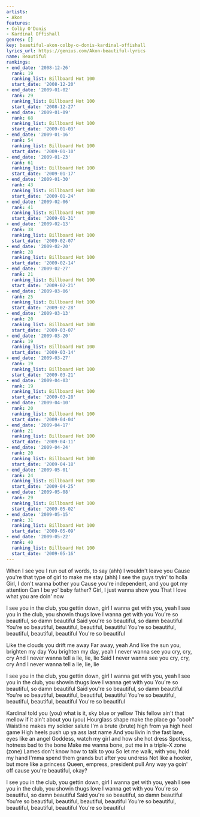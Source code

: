 ```yaml
---
artists:
- Akon
features:
- Colby O'Donis
- Kardinal Offishall
genres: []
key: beautiful-akon-colby-o-donis-kardinal-offishall
lyrics_url: https://genius.com/Akon-beautiful-lyrics
name: Beautiful
rankings:
- end_date: '2008-12-26'
  rank: 19
  ranking_list: Billboard Hot 100
  start_date: '2008-12-20'
- end_date: '2009-01-02'
  rank: 29
  ranking_list: Billboard Hot 100
  start_date: '2008-12-27'
- end_date: '2009-01-09'
  rank: 68
  ranking_list: Billboard Hot 100
  start_date: '2009-01-03'
- end_date: '2009-01-16'
  rank: 54
  ranking_list: Billboard Hot 100
  start_date: '2009-01-10'
- end_date: '2009-01-23'
  rank: 61
  ranking_list: Billboard Hot 100
  start_date: '2009-01-17'
- end_date: '2009-01-30'
  rank: 43
  ranking_list: Billboard Hot 100
  start_date: '2009-01-24'
- end_date: '2009-02-06'
  rank: 41
  ranking_list: Billboard Hot 100
  start_date: '2009-01-31'
- end_date: '2009-02-13'
  rank: 38
  ranking_list: Billboard Hot 100
  start_date: '2009-02-07'
- end_date: '2009-02-20'
  rank: 28
  ranking_list: Billboard Hot 100
  start_date: '2009-02-14'
- end_date: '2009-02-27'
  rank: 21
  ranking_list: Billboard Hot 100
  start_date: '2009-02-21'
- end_date: '2009-03-06'
  rank: 25
  ranking_list: Billboard Hot 100
  start_date: '2009-02-28'
- end_date: '2009-03-13'
  rank: 20
  ranking_list: Billboard Hot 100
  start_date: '2009-03-07'
- end_date: '2009-03-20'
  rank: 19
  ranking_list: Billboard Hot 100
  start_date: '2009-03-14'
- end_date: '2009-03-27'
  rank: 19
  ranking_list: Billboard Hot 100
  start_date: '2009-03-21'
- end_date: '2009-04-03'
  rank: 19
  ranking_list: Billboard Hot 100
  start_date: '2009-03-28'
- end_date: '2009-04-10'
  rank: 20
  ranking_list: Billboard Hot 100
  start_date: '2009-04-04'
- end_date: '2009-04-17'
  rank: 21
  ranking_list: Billboard Hot 100
  start_date: '2009-04-11'
- end_date: '2009-04-24'
  rank: 20
  ranking_list: Billboard Hot 100
  start_date: '2009-04-18'
- end_date: '2009-05-01'
  rank: 24
  ranking_list: Billboard Hot 100
  start_date: '2009-04-25'
- end_date: '2009-05-08'
  rank: 29
  ranking_list: Billboard Hot 100
  start_date: '2009-05-02'
- end_date: '2009-05-15'
  rank: 31
  ranking_list: Billboard Hot 100
  start_date: '2009-05-09'
- end_date: '2009-05-22'
  rank: 40
  ranking_list: Billboard Hot 100
  start_date: '2009-05-16'
---
```

When I see you
I run out of words, to say (ahh)
I wouldn't leave you
Cause you're that type of girl to make me stay (ahh)
I see the guys tryin' to holla
Girl, I don't wanna bother you
Cause you're independent, and you got my attention
Can I be yo' baby father?
Girl, I just wanna show you
That I love what you are doin' now


I see you in the club, you gettin down, girl
I wanna get with you, yeah
I see you in the club, you showin thugs love
I wanna get with you
You're so beautiful, so damn beautiful
Said you're so beautiful, so damn beautiful
You're so beautiful, beautiful, beautiful, beautiful
You're so beautiful, beautiful, beautiful, beautiful
You're so beautiful


Like the clouds you drift me away
Far away, yeah
And like the sun you, brighten my day
You brighten my day, yeah
I never wanna see you cry, cry, cry
And I never wanna tell a lie, lie, lie
Said I never wanna see you cry, cry, cry
And I never wanna tell a lie, lie, lie


I see you in the club, you gettin down, girl
I wanna get with you, yeah
I see you in the club, you showin thugs love
I wanna get with you
You're so beautiful, so damn beautiful
Said you're so beautiful, so damn beautiful
You're so beautiful, beautiful, beautiful, beautiful
You're so beautiful, beautiful, beautiful, beautiful
You're so beautiful


Kardinal told you (you) what is it, sky blue or yellow
This fellow ain't that mellow if it ain't about you (you)
Hourglass shape make the place go "oooh"
Waistline makes my soldier salute
I'm a brute (brute) high from ya high heel game
High heels push up ya ass last name
And you livin in the fast lane, eyes like an angel
Goddess, watch my girl and how she hot dress
Spotless, hotness bad to the bone
Make me wanna bone, put me in a triple-X zone (zone)
Lames don't know how to talk to you
So let me walk, with you, hold my hand
I'mma spend them grands but after you undress
Not like a hooker, but more like a princess
Queen, empress, president pull
Any way ya goin' off cause you're beautiful, okay?


I see you in the club, you gettin down, girl
I wanna get with you, yeah
I see you in the club, you showin thugs love
I wanna get with you
You're so beautiful, so damn beautiful
Said you're so beautiful, so damn beautiful
You're so beautiful, beautiful, beautiful, beautiful
You're so beautiful, beautiful, beautiful, beautiful
You're so beautiful
